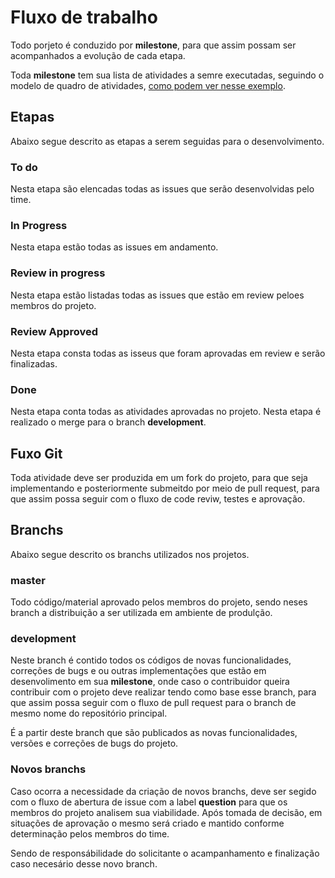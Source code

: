# Fluxo de trabalho

Todo porjeto é conduzido por **milestone**, para que assim possam ser acompanhados a evolução de cada etapa.

Toda **milestone** tem sua lista de atividades a semre executadas, seguindo o modelo de quadro de atividades, [como podem ver nesse exemplo](https://github.com/nucleus-office/nucleus/projects/1).

## Etapas

Abaixo segue descrito as etapas a serem seguidas para o desenvolvimento.

### To do

Nesta etapa são elencadas todas as issues que serão desenvolvidas pelo time.

### In Progress

Nesta etapa estão todas as issues em andamento.

### Review in progress

Nesta etapa estão listadas todas as issues que estão em review peloes membros do projeto.

### Review Approved

Nesta etapa consta todas as isseus que foram aprovadas em review e serão finalizadas.

### Done

Nesta etapa conta todas as atividades aprovadas no projeto. Nesta etapa é realizado o merge para o branch **development**.

## Fuxo Git

Toda atividade deve ser produzida em um fork do projeto, para que seja implementando e posteriormente submeitdo por meio de pull request, para que assim possa seguir com o fluxo de code reviw, testes e aprovação.

## Branchs

Abaixo segue descrito os branchs utilizados nos projetos.

### master

Todo código/material aprovado pelos membros do projeto, sendo neses branch a distribuição a ser utilizada em ambiente de produlção.

### development

Neste branch é contido todos os códigos de novas funcionalidades, correções de bugs e ou outras implementações que estão em desenvolimento em sua **milestone**, onde caso o contribuidor queira contribuir com o projeto deve realizar tendo como base esse branch, para que assim possa seguir com o fluxo de pull request para o branch de mesmo nome do repositório principal.

É a partir deste branch que são publicados as novas funcionalidades, versões e correções de bugs do projeto.

### Novos branchs

Caso ocorra a necessidade da criação de novos branchs, deve ser segido com o fluxo de abertura de issue com a label **question** para que os membros do projeto analisem sua viabilidade. Após tomada de decisão, em situações de aprovação o mesmo será criado e mantido conforme determinação pelos membros do time.

Sendo de responsábilidade do solicitante o acampanhamento e finalização caso necesário desse novo branch.